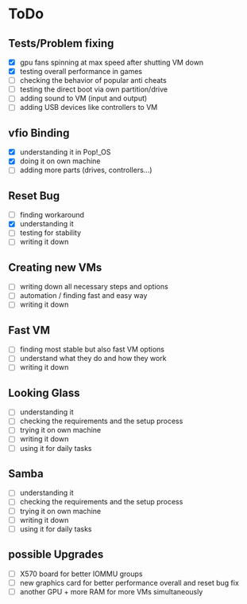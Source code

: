 # ToDo

## Tests/Problem fixing
- [x] gpu fans spinning at max speed after shutting VM down
- [x] testing overall performance in games
- [ ] checking the behavior of popular anti cheats
- [ ] testing the direct boot via own partition/drive
- [ ] adding sound to VM (input and output)
- [ ] adding USB devices like controllers to VM
## vfio Binding
- [x] understanding it in Pop!_OS
- [x] doing it on own machine
- [ ] adding more parts (drives, controllers...)
## Reset Bug
- [ ] finding workaround
- [x] understanding it
- [ ] testing for stability
- [ ] writing it down

## Creating new VMs
- [ ] writing down all necessary steps and options
- [ ] automation / finding fast and easy way
- [ ] writing it down

## Fast VM
- [ ] finding most stable but also fast VM options
- [ ] understand what they do and how they work
- [ ] writing it down

## Looking Glass
- [ ] understanding it
- [ ] checking the requirements and the setup process
- [ ] trying it on own machine
- [ ] writing it down
- [ ] using it for daily tasks

## Samba
- [ ] understanding it
- [ ] checking the requirements and the setup process
- [ ] trying it on own machine
- [ ] writing it down
- [ ] using it for daily tasks

## possible Upgrades
- [ ] X570 board for better IOMMU groups
- [ ] new graphics card for better performance overall and reset bug fix
- [ ] another GPU + more RAM for more VMs simultaneously